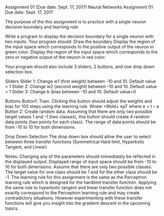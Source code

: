 Assignment 01 (Due date: Sept. 17, 2017)
Neural Networks
Assignment 01
Due date: Sept. 17, 2017
 
The purpose of the this assignment is to practice with a single neuron decision boundary and learning rule.
 
Write a program to display the decision boundary for a single neuron with two inputs.
Your program should:
Draw the boundary
Display the region of the input space which corresponds to the positive output of the neuron  in green color.
Display the region of the input space which corresponds to the zero or negative output of the neuron  in red color.
 
Your program should also include 3 sliders, 2 buttons, and one drop down selection box.
 
Sliders
Slider 1: Change w1 (first weight) between -10 and 10. Default value = 1
Slider 2: Change w2 (second weight) between -10 and 10. Default value = 1
Slider 3: Change b (bias between -10 and 10. Default value=0
 
Buttons
Button1: Train. Clicking this button should adjust the weights and bias for 100 steps using the learning rule. Wnew =Wold+ epT  where  e = t – a
Button 2: Create random data. Assuming that there are only two possible target values 1 and -1 (two classes), this button should create 4 random data points (two points for each class). 
The range of data points should be from -10 to 10 for both dimensions.
 
Drop Down Selection
The drop down box should allow the user to select between three transfer functions (Symmetrical Hard limit, Hyperbolic Tangent, and Linear)
 
Notes:
Changing any of the parameters should immediately be reflected in the displayed output.
Displayed range of input space should be from -10 to 10 for both dimensions.
Assume that there are only two possible classes. The target value for one class should be 1 and for the other class should be -1.
The learning rule for this assignment is the same as the Perceptron learning rule which is designed for the hardlimit transfer function. 
Applying the same rule to hyperbolic tangent and linear transfer function does not exactly correspond to the Perceptron learning rule and may create contradictory situations. 
However experimenting with these transfer functions will give you insight into the gradient descent in the upcoming topics.